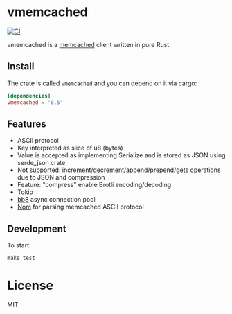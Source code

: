 # vmemcached

[![CI](https://github.com/vinted/vmemcached-rs/actions/workflows/ci.yaml/badge.svg?branch=master)](https://github.com/vinted/vmemcached-rs/actions/workflows/ci.yaml)

vmemcached is a [memcached](https://memcached.org/) client written in pure Rust.

## Install

The crate is called `vmemcached` and you can depend on it via cargo:

```ini
[dependencies]
vmemcached = "0.5"
```

## Features

 - ASCII protocol
 - Key interpreted as slice of u8 (bytes)
 - Value is accepted as implementing Serialize and is stored as JSON using serde_json crate
 - Not supported: increment/decrement/append/prepend/gets operations due to JSON and compression
 - Feature: "compress" enable Brotli encoding/decoding
 - Tokio
 - [bb8](https://github.com/djc/bb8) async connection pool
 - [Nom](https://github.com/Geal/nom) for parsing memcached ASCII protocol

## Development

To start:

```shell
make test
```

# License

MIT
